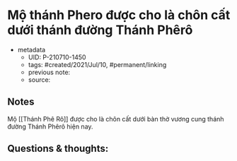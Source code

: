 # Mộ thánh Phero được cho là chôn cất dưới thánh đường Thánh Phêrô

- metadata
	- UID: P-210710-1450
	- tags: #created/2021/Jul/10, #permanent/linking
	- previous note: 
	- source: 

## Notes
Mộ [[Thánh Phê Rô]] được cho là chôn cất dưới bàn thờ vương cung thánh đường Thánh Phêrô hiện nay.

## Questions & thoughts:

